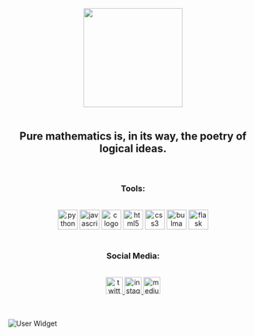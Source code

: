 <div align="center">
  <img height="200" src="https://i.pinimg.com/originals/c1/0e/31/c10e31d576bcafd2bf461d42271e4705.jpg"  />
</div>

<br/>

<h2 align="center">Pure mathematics is, in its way, the poetry of logical ideas.</h2>

<br/>

<h3 align="center">Tools:</h3>

<br/>

<div align="center">
  <img src="https://cdn.jsdelivr.net/gh/devicons/devicon/icons/python/python-original.svg" height="40" alt="python logo" />
  <img src="https://cdn.jsdelivr.net/gh/devicons/devicon/icons/javascript/javascript-original.svg" height="40" alt="javascript logo" />
  <img src="https://cdn.jsdelivr.net/gh/devicons/devicon/icons/c/c-original.svg" height="40" alt="c logo" />
  <img src="https://cdn.jsdelivr.net/gh/devicons/devicon/icons/html5/html5-original.svg" height="40" alt="html5 logo" />
  <img src="https://cdn.jsdelivr.net/gh/devicons/devicon/icons/css3/css3-original.svg" height="40" alt="css3 logo" />
  <img src="https://cdn.jsdelivr.net/gh/devicons/devicon/icons/bulma/bulma-plain.svg" height="40" alt="bulma logo" />
  <img src="https://cdn.jsdelivr.net/gh/devicons/devicon/icons/flask/flask-original.svg" height="40" alt="flask logo" />
</div>

<br/>

<h3 align="center">Social Media:</h3>

<br/>

<div align="center">
  <a href="https://twitter.com/untitledmaster0" target="_blank">
    <img src="https://raw.githubusercontent.com/maurodesouza/profile-readme-generator/master/src/assets/icons/social/twitter/default.svg" height="34" alt="twitter logo" />
  </a>
  <a href="https://www.instagram.com/untitledmaster/" target="_blank">
    <img src="https://raw.githubusercontent.com/maurodesouza/profile-readme-generator/master/src/assets/icons/social/instagram/default.svg" height="34" alt="instagram logo" />
  </a>
  <a href="https://medium.com/@untitledmaster16" target="_blank">
    <img src="https://raw.githubusercontent.com/maurodesouza/profile-readme-generator/master/src/assets/icons/social/medium/default.svg" height="34" alt="medium logo" />
  </a>
</div>

<br/>


<br/>

![User Widget](https://lichess-bio.vercel.app/)
